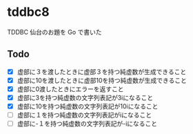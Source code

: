 # tddbc8

TDDBC 仙台のお題を Go で書いた

## Todo

- [x] 虚部に３を渡したときに虚部３を持つ純虚数が生成できること
- [x] 虚部に10を渡したときに虚部10を持つ純虚数が生成できること 
- [x] 虚部に0渡したときにエラーを返すこと
- [x] 虚部に3を持つ純虚数の文字列表記が3iになること
- [x] 虚部に10を持つ純虚数の文字列表記が10iになること
- [ ] 虚部に１を持つ純虚数の文字列表記がiになること
- [ ] 虚部に-１を持つ純虚数の文字列表記が-iになること
